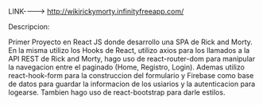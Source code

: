 LINK----> http://wikirickymorty.infinityfreeapp.com/

Descripcion:

Primer Proyecto en React JS donde desarrollo una SPA de Rick and Morty.  En la misma utilizo los Hooks de React, utilizo axios para los llamados a la API REST de Rick and Morty, hago uso de react-router-dom para manipular la navegacion entre el paginado (Home, Registro, Login). Ademas utilizo react-hook-form para la construccion del formulario y Firebase como base de datos para guardar la informacion de los usiarios y la autenticacion para logearse. Tambien hago uso de react-bootstrap para darle estilos.


